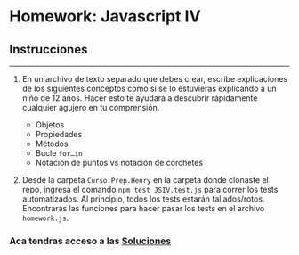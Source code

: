 # Homework: Javascript IV

## Instrucciones
---
1. En un archivo de texto separado que debes crear, escribe explicaciones de los siguientes conceptos como si se lo estuvieras explicando a un niño de 12 años. Hacer esto te ayudará a descubrir rápidamente cualquier agujero en tu comprensión.

	* Objetos
	* Propiedades
	* Métodos
	* Bucle `for…in`
	* Notación de puntos vs notación de corchetes

2. Desde la carpeta `Curso.Prep.Henry` en la carpeta donde clonaste el repo, ingresa el comando `npm test JSIV.test.js` para correr los tests automatizados. Al principio, todos los tests estarán fallados/rotos. Encontrarás las funciones para hacer pasar los tests en el archivo `homework.js`.

### Aca tendras acceso a las [Soluciones](https://github.com/atralice/Curso.Prep.Henry/blob/solution/05-JS-IV/homework/homework.js)